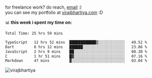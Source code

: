 for freelance work? do reach, [email](mailto:vlbhartiya@gmail.com) :)<br/>
you can see my portfolio at [virajbhartiya.com](https://virajbhartiya.com) :D

📊 **this week i spent my time on:**

<!--START_SECTION:waka-->

```txt
Total Time: 25 hrs 59 mins

TypeScript   12 hrs 52 mins  ████████████▒░░░░░░░░░░░░   49.52 %
Dart         6 hrs 12 mins   ██████░░░░░░░░░░░░░░░░░░░   23.86 %
JavaScript   2 hrs 9 mins    ██░░░░░░░░░░░░░░░░░░░░░░░   08.30 %
C            1 hr 51 mins    █▓░░░░░░░░░░░░░░░░░░░░░░░   07.16 %
Markdown     47 mins         ▓░░░░░░░░░░░░░░░░░░░░░░░░   03.04 %
```

<!--END_SECTION:waka-->

<p align="left"> <img src="https://komarev.com/ghpvc/?username=virajbhartiya&color=blue" alt="virajbhartiya" /> </p>
